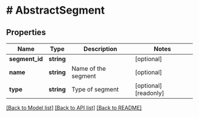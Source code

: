 # # AbstractSegment

## Properties

Name | Type | Description | Notes
------------ | ------------- | ------------- | -------------
**segment_id** | **string** |  | [optional]
**name** | **string** | Name of the segment | [optional]
**type** | **string** | Type of segment | [optional] [readonly]

[[Back to Model list]](../../README.md#models) [[Back to API list]](../../README.md#endpoints) [[Back to README]](../../README.md)
